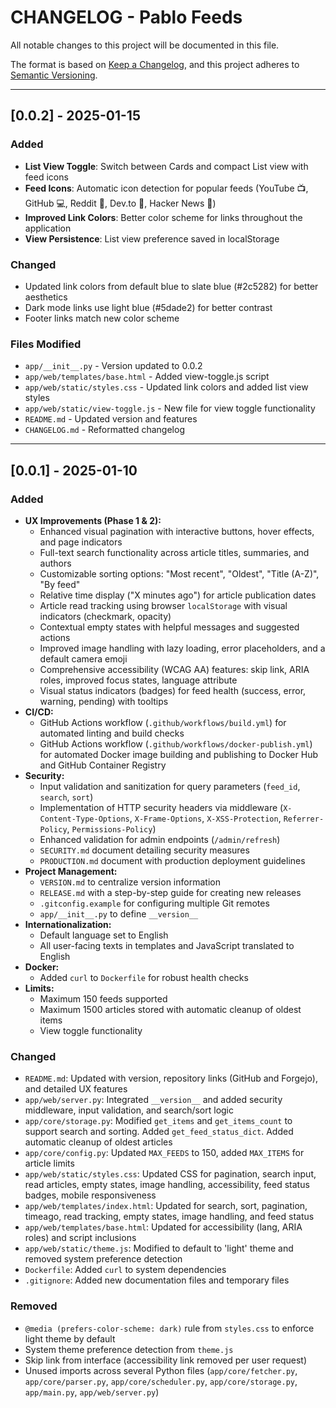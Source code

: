 # CHANGELOG - Pablo Feeds

All notable changes to this project will be documented in this file.

The format is based on [Keep a Changelog](https://keepachangelog.com/en/1.0.0/),
and this project adheres to [Semantic Versioning](https://semver.org/spec/v2.0.0.html).

---

## [0.0.2] - 2025-01-15

### Added
- **List View Toggle**: Switch between Cards and compact List view with feed icons
- **Feed Icons**: Automatic icon detection for popular feeds (YouTube 📺, GitHub 💻, Reddit 🔴, Dev.to 💜, Hacker News 🍊)
- **Improved Link Colors**: Better color scheme for links throughout the application
- **View Persistence**: List view preference saved in localStorage

### Changed
- Updated link colors from default blue to slate blue (#2c5282) for better aesthetics
- Dark mode links use light blue (#5dade2) for better contrast
- Footer links match new color scheme

### Files Modified
- `app/__init__.py` - Version updated to 0.0.2
- `app/web/templates/base.html` - Added view-toggle.js script
- `app/web/static/styles.css` - Updated link colors and added list view styles
- `app/web/static/view-toggle.js` - New file for view toggle functionality
- `README.md` - Updated version and features
- `CHANGELOG.md` - Reformatted changelog

---

## [0.0.1] - 2025-01-10

### Added
- **UX Improvements (Phase 1 & 2):**
    - Enhanced visual pagination with interactive buttons, hover effects, and page indicators
    - Full-text search functionality across article titles, summaries, and authors
    - Customizable sorting options: "Most recent", "Oldest", "Title (A-Z)", "By feed"
    - Relative time display ("X minutes ago") for article publication dates
    - Article read tracking using browser `localStorage` with visual indicators (checkmark, opacity)
    - Contextual empty states with helpful messages and suggested actions
    - Improved image handling with lazy loading, error placeholders, and a default camera emoji
    - Comprehensive accessibility (WCAG AA) features: skip link, ARIA roles, improved focus states, language attribute
    - Visual status indicators (badges) for feed health (success, error, warning, pending) with tooltips
- **CI/CD:**
    - GitHub Actions workflow (`.github/workflows/build.yml`) for automated linting and build checks
    - GitHub Actions workflow (`.github/workflows/docker-publish.yml`) for automated Docker image building and publishing to Docker Hub and GitHub Container Registry
- **Security:**
    - Input validation and sanitization for query parameters (`feed_id`, `search`, `sort`)
    - Implementation of HTTP security headers via middleware (`X-Content-Type-Options`, `X-Frame-Options`, `X-XSS-Protection`, `Referrer-Policy`, `Permissions-Policy`)
    - Enhanced validation for admin endpoints (`/admin/refresh`)
    - `SECURITY.md` document detailing security measures
    - `PRODUCTION.md` document with production deployment guidelines
- **Project Management:**
    - `VERSION.md` to centralize version information
    - `RELEASE.md` with a step-by-step guide for creating new releases
    - `.gitconfig.example` for configuring multiple Git remotes
    - `app/__init__.py` to define `__version__`
- **Internationalization:**
    - Default language set to English
    - All user-facing texts in templates and JavaScript translated to English
- **Docker:**
    - Added `curl` to `Dockerfile` for robust health checks
- **Limits:**
    - Maximum 150 feeds supported
    - Maximum 1500 articles stored with automatic cleanup of oldest items
    - View toggle functionality

### Changed
- `README.md`: Updated with version, repository links (GitHub and Forgejo), and detailed UX features
- `app/web/server.py`: Integrated `__version__` and added security middleware, input validation, and search/sort logic
- `app/core/storage.py`: Modified `get_items` and `get_items_count` to support search and sorting. Added `get_feed_status_dict`. Added automatic cleanup of oldest articles
- `app/core/config.py`: Updated `MAX_FEEDS` to 150, added `MAX_ITEMS` for article limits
- `app/web/static/styles.css`: Updated CSS for pagination, search input, read articles, empty states, image handling, accessibility, feed status badges, mobile responsiveness
- `app/web/templates/index.html`: Updated for search, sort, pagination, timeago, read tracking, empty states, image handling, and feed status
- `app/web/templates/base.html`: Updated for accessibility (lang, ARIA roles) and script inclusions
- `app/web/static/theme.js`: Modified to default to 'light' theme and removed system preference detection
- `Dockerfile`: Added `curl` to system dependencies
- `.gitignore`: Added new documentation files and temporary files

### Removed
- `@media (prefers-color-scheme: dark)` rule from `styles.css` to enforce light theme by default
- System theme preference detection from `theme.js`
- Skip link from interface (accessibility link removed per user request)
- Unused imports across several Python files (`app/core/fetcher.py`, `app/core/parser.py`, `app/core/scheduler.py`, `app/core/storage.py`, `app/main.py`, `app/web/server.py`)
